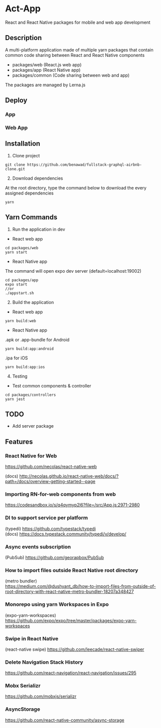 # Act-App

React and React Native packages for mobile and web app development
  

## Description

A multi-platform application made of multiple yarn packages that contain common code sharing between React and React Native components

- packages/web (React.js web app)  
- packages/app (React Native app)  
- packages/common (Code sharing between web and app)  
  
The packages are managed by Lerna.js  
  
## Deploy  
  
### App  
  
### Web App  
  
## Installation
  
1. Clone project  

```
git clone https://github.com/benawad/fullstack-graphql-airbnb-clone.git
```
  
2. Download dependencies  
   
At the root directory, type the command below to download the every assigned dependencies
```
yarn
```
  
## Yarn Commands
  
1. Run the application in dev
  
- React web app  
    
```
cd packages/web  
yarn start
```
  
- React Native app    
  
The command will open expo dev server (default=localhost:19002)  
```
cd packages/app  
expo start  
//or
./appstart.sh
```
  
2. Build the application
  
- React web app   
  
```
yarn build:web    
```
  
- React Native app    
  
.apk or .app-bundle for Android  
```  
yarn build:app:android
```  
.ipa for iOS  
```  
yarn build:app:ios
```  
  
4. Testing  
  
* Test common components & controller  
  
```
cd packages/controllers  
yarn jest  
```
  
## TODO  
- Add server package  

## Features
  
### React Native for Web
https://github.com/necolas/react-native-web  
  
(docs) http://necolas.github.io/react-native-web/docs/?path=/docs/overview-getting-started--page  
  
### Importing RN-for-web components from web
https://codesandbox.io/s/q4qymyp2l6?file=/src/App.js:2971-2980  
  
### DI to support service per platform
(typedi) https://github.com/typestack/typedi   
(docs) https://docs.typestack.community/typedi/v/develop/  
  
### Async events subscription
(PubSub) https://github.com/georapbox/PubSub  
  
### How to import files outside React Native root directory
(metro bundler)  
https://medium.com/@dushyant_db/how-to-import-files-from-outside-of-root-directory-with-react-native-metro-bundler-18207a348427  
   
### Monorepo using yarn Workspaces in Expo
(expo-yarn-workspaces) https://github.com/expo/expo/tree/master/packages/expo-yarn-workspaces  
  
### Swipe in React Native
(react-native swipe) https://github.com/leecade/react-native-swiper  
  
### Delete Navigation Stack History
https://github.com/react-navigation/react-navigation/issues/295  

### Mobx Serializr
https://github.com/mobxjs/serializr  

### AsyncStorage
https://github.com/react-native-community/async-storage

